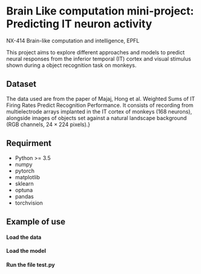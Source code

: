 # Brain Like computation mini-project: Predicting IT neuron activity
NX-414 Brain-like computation and intelligence, EPFL

This project aims to explore different approaches and models to predict neural responses from the inferior temporal (IT) cortex and visual stimulus shown during a 
object recognition task on monkeys. 

## Dataset
The data used are from the paper of Majaj, Hong et al. Weighted Sums of IT Firing Rates Predict Recognition Performance. It consists of recording from multielectrode arrays implanted in the IT cortex of monkeys (168 neurons),
alongside images of objects set against a natural landscape background (RGB channels, $24\times224$ pixels).}

## Requirment
- Python >= 3.5
- numpy
- pytorch
- matplotlib
- sklearn
- optuna
- pandas
- torchvision

## Example of use

#### Load the data
#### Load the model 
#### Run the file test.py

